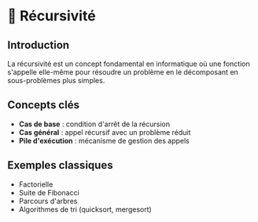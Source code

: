 # 🔄 Récursivité

## Introduction

La récursivité est un concept fondamental en informatique où une fonction s'appelle elle-même pour résoudre un problème en le décomposant en sous-problèmes plus simples.

## Concepts clés

- **Cas de base** : condition d'arrêt de la récursion
- **Cas général** : appel récursif avec un problème réduit
- **Pile d'exécution** : mécanisme de gestion des appels

## Exemples classiques

- Factorielle
- Suite de Fibonacci
- Parcours d'arbres
- Algorithmes de tri (quicksort, mergesort)